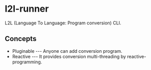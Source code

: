 # l2l-runner
L2L (Language To Language: Program conversion) CLI.

## Concepts

- Pluginable --- Anyone can add conversion program.
- Reactive --- It provides conversion multi-threading by reactive-programming.
